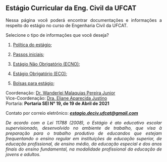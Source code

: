 ## Estágio Curricular da Eng. Civil da UFCAT

<p align="justify">Nessa página você poderá encontrar documentações e informações a respeito do estágio no curso de Engenharia Civil da UFCAT.</p> 

Selecione o tipo de informações que você deseja?
1. [Política do estágio](https://wmpjrufg.github.io/ESTAGIO-CIVIL-UFCAT/001-POLITICA.html);
   
2. [Passos iniciais](https://wmpjrufg.github.io/ESTAGIO-CIVIL-UFCAT/002-INTRECAGAO.html);
 
3. [Estágio Não Obrigatório (ECNO)](https://wmpjrufg.github.io/ESTAGIO-CIVIL-UFCAT/003-ECNO.html);

4. [Estágio Obrigatório (ECO)](https://wmpjrufg.github.io/ESTAGIO-CIVIL-UFCAT/004-ECO.html);
 
5. [Bolsas para estágio](https://wmpjrufg.github.io/ESTAGIO-CIVIL-UFCAT/005-BOLSA.html);
   

Coordenação: [Dr. Wanderlei Malaquias Pereira Junior](http://lattes.cnpq.br/2268506213083114)  
Vice-Coordenação: [Dra. Eliane Aparecida Justino](http://lattes.cnpq.br/6366855147494701)  
Portaria: **Portaria SEI N° 19, de 19 de Abril de 2021**

Contato por correio eletrônico: _**estagio.deciv.ufcat@gmail.com**_

<p align="justify"><i>De acordo com a Lei 11788 (2008), o Estágio é ato educativo escolar supervisionado, desenvolvido no ambiente de trabalho, que visa à preparação para o trabalho produtivo de educandos que estejam frequentando o ensino regular em instituições de educação superior, de educação profissional, de ensino médio, da educação especial e dos anos finais do ensino fundamental, na modalidade profissional da educação de jovens e adultos.</i></p>


